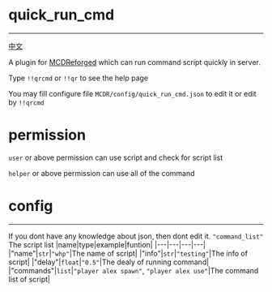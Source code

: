 # quick_run_cmd
-----
[中文](https://github.com/rickyhoho/quick_run_cmd/blob/master/README_cn.md)

A plugin for [MCDReforged](https://github.com/Fallen-Breath/MCDReforged) which can run command script quickly in server.

Type `!!qrcmd` or `!!qr` to see the help page

You may fill configure file `MCDR/config/quick_run_cmd.json` to edit it or edit by `!!qrcmd`

# permission

`user` or above permission can use script and check for script list

`helper` or above permission can use all of the command

# config
-----
If you dont have any knowledge about json, then dont edit it.
`"command_list"`   The script list
|name|type|example|funtion|
|---|---|---|---|
|"name"|`str`|`"whp"`|The name of script|
|"info"|`str`|`"testing"`|The info of script|
|"delay"|`float`|`"0.5"`|The dealy of running command|
|"commands"|`list`|`"player alex spawn"`, `"player alex use"`|The command list of script|
